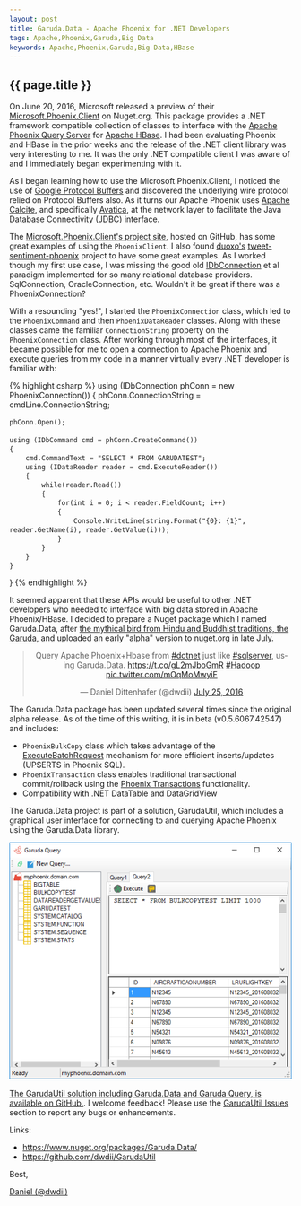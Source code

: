 ```yaml
---
layout: post
title: Garuda.Data - Apache Phoenix for .NET Developers
tags: Apache,Phoenix,Garuda,Big Data
keywords: Apache,Phoenix,Garuda,Big Data,HBase
---
```

{{ page.title }}
----------------
On June 20, 2016, Microsoft released a preview of their [Microsoft.Phoenix.Client](https://www.nuget.org/packages/Microsoft.Phoenix.Client/) 
on Nuget.org. This package provides a .NET framework compatible collection
of classes to interface with the [Apache Phoenix Query Server](https://phoenix.apache.org/) for [Apache HBase](https://hbase.apache.org/). 
I had been evaluating Phoenix and HBase in the prior weeks and the release of the .NET client library was very interesting to me. It was the only
.NET compatible client I was aware of and I immediately began experimenting with it.

As I began learning how to use the Microsoft.Phoenix.Client, I noticed the use of [Google Protocol Buffers](https://developers.google.com/protocol-buffers/)
and discovered the underlying wire protocol relied on Protocol Buffers also. As it turns our Apache Phoenix uses 
[Apache Calcite](https://calcite.apache.org/), and specifically [Avatica](https://calcite.apache.org/avatica/), 
at the network layer to facilitate the Java Database Connectivity (JDBC) interface.

The [Microsoft.Phoenix.Client's project site](https://github.com/Azure/hdinsight-phoenix-sharp), hosted on GitHub, has some great examples 
of using the `PhoenixClient`. I also found [duoxo's](https://github.com/duoxu) [tweet-sentiment-phoenix](https://github.com/duoxu/tweet-sentiment-phoenix)
project to have some great examples. As I worked though my first use case, I was missing the good old 
[IDbConnection](https://msdn.microsoft.com/en-us/library/system.data.idbconnection(v=vs.110).aspx) et al paradigm implemented for so many
relational database providers. SqlConnection, OracleConnection, etc. Wouldn't it be great if there was a PhoenixConnection?

With a resounding "yes!", I started the `PhoenixConnection` class, which led to the `PhoenixCommand` and then `PhoenixDataReader` classes. 
Along with these classes came the familiar `ConnectionString` property on the `PhoenixConnection` class. After working through most of the
interfaces, it became possible for me to open a connection to Apache Phoenix and execute queries from my code in a manner virtually every .NET 
developer is familiar with:

{% highlight csharp %}
using (IDbConnection phConn = new PhoenixConnection())
{
    phConn.ConnectionString = cmdLine.ConnectionString;

    phConn.Open();

    using (IDbCommand cmd = phConn.CreateCommand())
    {
        cmd.CommandText = "SELECT * FROM GARUDATEST";
        using (IDataReader reader = cmd.ExecuteReader())
        {
            while(reader.Read())
            {
                for(int i = 0; i < reader.FieldCount; i++)
                {
                    Console.WriteLine(string.Format("{0}: {1}", reader.GetName(i), reader.GetValue(i)));
                }
            }
        }
    }                        
}
{% endhighlight %}

It seemed apparent that these APIs would be useful to other .NET developers who needed to interface with big data stored
in Apache Phoenix/HBase. I decided to prepare a Nuget package which I named Garuda.Data, after 
[the mythical bird from Hindu and Buddhist traditions, the Garuda](https://en.wikipedia.org/wiki/Garuda), and uploaded an
early "alpha" version to nuget.org in late July.

<center>
<blockquote class="twitter-tweet" data-lang="en"><p lang="en" dir="ltr">Query Apache Phoenix+Hbase from <a href="https://twitter.com/hashtag/dotnet?src=hash">#dotnet</a> just like <a href="https://twitter.com/hashtag/sqlserver?src=hash">#sqlserver</a>, using Garuda.Data. <a href="https://t.co/gL2mJboGmR">https://t.co/gL2mJboGmR</a> <a href="https://twitter.com/hashtag/Hadoop?src=hash">#Hadoop</a> <a href="https://t.co/mOqMoMwyiF">pic.twitter.com/mOqMoMwyiF</a></p>&mdash; Daniel Dittenhafer (@dwdii) <a href="https://twitter.com/dwdii/status/757421008622149633">July 25, 2016</a></blockquote>
<script async src="//platform.twitter.com/widgets.js" charset="utf-8"></script>
</center>

The Garuda.Data package has been updated several times since the original alpha release. As of the time of this writing, it is in beta (v0.5.6067.42547)
and includes:

* `PhoenixBulkCopy` class which takes advantage of the 
[ExecuteBatchRequest](https://calcite.apache.org/avatica/docs/protobuf_reference.html#executebatchrequest) mechanism for more
efficient inserts/updates (UPSERTS in Phoenix SQL). 
* `PhoenixTransaction` class enables traditional transactional commit/rollback 
using the [Phoenix Transactions](https://phoenix.apache.org/transactions.html) functionality.
* Compatibility with .NET DataTable and DataGridView 

The Garuda.Data project is part of a solution, GarudaUtil, which includes a graphical user interface for connecting to and querying
Apache Phoenix using the Garuda.Data library. 

<center>
<img src="/img/GarudaQueryScreenshot.png" alt="Garuda Query Screenshot" />
</center>

[The GarudaUtil solution including Garuda.Data and Garuda Query, is available on GitHub.](https://github.com/dwdii/GarudaUtil). I welcome
feedback! Please use the [GarudaUtil Issues](https://github.com/dwdii/GarudaUtil/issues) section to report any bugs or enhancements.

Links:

* https://www.nuget.org/packages/Garuda.Data/
* https://github.com/dwdii/GarudaUtil

Best,

[Daniel (@dwdii)](http://twitter.com/dwdii)
